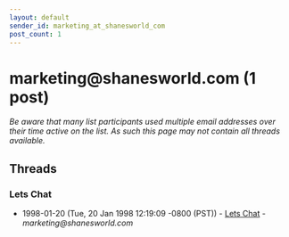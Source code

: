 ```yaml
---
layout: default
sender_id: marketing_at_shanesworld_com
post_count: 1
---
```


# marketing<span>@</span>shanesworld.com (1 post)

_Be aware that many list participants used multiple email addresses over their time active on the list. As such this page may not contain all threads available._

## Threads

### Lets Chat
+ 1998-01-20 (Tue, 20 Jan 1998 12:19:09 -0800 (PST)) - [Lets Chat](/archive/1998/01/0a6fdc466ce8a57170dac838da246716681d47235c27e11c2912df8045771eba) - _marketing@shanesworld.com_

